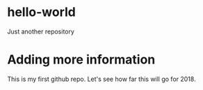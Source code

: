 # hello-world
Just another repository

# Adding more information 
This is my first github repo. 
Let's see how far this will go for 2018. 
